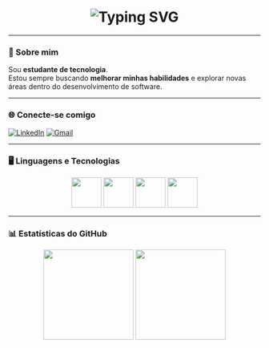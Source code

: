 <h1 align="center">
  <img src="https://readme-typing-svg.herokuapp.com?font=Fira+Code&pause=1000&color=FF69B4&center=true&vCenter=true&width=435&lines=Olá%2C+eu+sou+a+Ana!🎀" alt="Typing SVG" />
</h1>

---

### 💫 Sobre mim
Sou **estudante de tecnologia**.  
Estou sempre buscando **melhorar minhas habilidades** e explorar novas áreas dentro do desenvolvimento de software.  

---

### 🌐 Conecte-se comigo
[![LinkedIn](https://img.shields.io/badge/LinkedIn-0077B5?style=for-the-badge&logo=linkedin&logoColor=white)](https://www.linkedin.com/in/ana-vieira-jonhson/)
[![Gmail](https://img.shields.io/badge/Gmail-D14836?style=for-the-badge&logo=gmail&logoColor=white)](mailto:analirajonhson@gmail.com)

---

### 🖥️ Linguagens e Tecnologias
<div align="center">

<img src="https://cdn.jsdelivr.net/gh/devicons/devicon/icons/java/java-original.svg" width="60" height="60"/>
<img src="https://cdn.jsdelivr.net/gh/devicons/devicon/icons/python/python-original.svg" width="60" height="60"/>
<img src="https://cdn.jsdelivr.net/gh/devicons/devicon/icons/csharp/csharp-original.svg" width="60" height="60"/>
<img src="https://cdn.jsdelivr.net/gh/devicons/devicon/icons/eclipse/eclipse-original.svg" width="60" height="60"/>

</div>

---


### 📊 Estatísticas do GitHub
<div align="center">
  <img src="https://github-readme-stats.vercel.app/api?username=anawxv&show_icons=true&theme=radical" height="180em"/>
  <img src="https://github-readme-stats.vercel.app/api/top-langs/?username=anawxv&layout=compact&theme=radical&hide=LLVM" height="180em"/>

</div>

